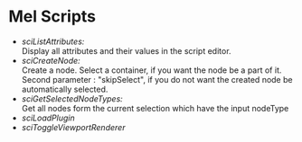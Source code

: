 # Mel Scripts

-   *sciListAttributes:*	
	Display all attributes and their values in the script editor.
-   *sciCreateNode:*	
    Create a node.
    Select a container, if you want the node be a part of it.
    Second parameter : "skipSelect", if you do not want the created node be automatically selected.
-   *sciGetSelectedNodeTypes:*	
    Get all nodes form the current selection which have the input nodeType
-   *sciLoadPlugin*
-   *sciToggleViewportRenderer*
   